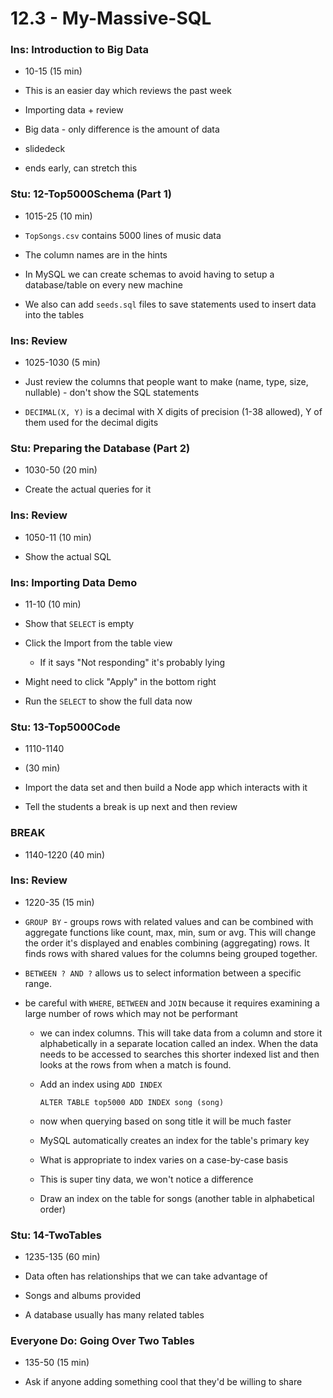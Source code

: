 # 12.3 - My-Massive-SQL

### Ins: Introduction to Big Data

- 10-15 (15 min)

- This is an easier day which reviews the past week

- Importing data + review

- Big data - only difference is the amount of data

- slidedeck

- ends early, can stretch this

### Stu: 12-Top5000Schema (Part 1)

- 1015-25 (10 min)

- `TopSongs.csv` contains 5000 lines of music data

- The column names are in the hints

- In MySQL we can create schemas to avoid having to setup a database/table on every new machine

- We also can add `seeds.sql` files to save statements used to insert data into the tables

### Ins: Review

- 1025-1030 (5 min)

- Just review the columns that people want to make (name, type, size, nullable) - don't show the SQL statements

- `DECIMAL(X, Y)` is a decimal with X digits of precision (1-38 allowed), Y of them used for the decimal digits

### Stu: Preparing the Database (Part 2)

- 1030-50 (20 min)

- Create the actual queries for it

### Ins: Review

- 1050-11 (10 min)

- Show the actual SQL

### Ins: Importing Data Demo

- 11-10 (10 min)

- Show that `SELECT` is empty

- Click the Import from the table view

  - If it says "Not responding" it's probably lying

- Might need to click "Apply" in the bottom right

- Run the `SELECT` to show the full data now

### Stu: 13-Top5000Code

- 1110-1140

- (30 min)

- Import the data set and then build a Node app which interacts with it

- Tell the students a break is up next and then review

### BREAK

- 1140-1220 (40 min)

### Ins: Review

- 1220-35 (15 min)

- `GROUP BY` - groups rows with related values and can be combined with aggregate functions like count, max, min, sum or avg. This will change the order it's displayed and enables combining (aggregating) rows. It finds rows with shared values for the columns being grouped together.

- `BETWEEN ? AND ?` allows us to select information between a specific range.

- be careful with `WHERE`, `BETWEEN` and `JOIN` because it requires examining a large number of rows which may not be performant

  - we can index columns. This will take data from a column and store it alphabetically in a separate location called an index. When the data needs to be accessed to searches this shorter indexed list and then looks at the rows from when a match is found.

  - Add an index using `ADD INDEX`

    `ALTER TABLE top5000 ADD INDEX song (song)`

  - now when querying based on song title it will be much faster

  - MySQL automatically creates an index for the table's primary key

  - What is appropriate to index varies on a case-by-case basis

  - This is super tiny data, we won't notice a difference

  - Draw an index on the table for songs (another table in alphabetical order)

### Stu: 14-TwoTables

- 1235-135 (60 min)

- Data often has relationships that we can take advantage of

- Songs and albums provided

- A database usually has many related tables

### Everyone Do: Going Over Two Tables

- 135-50 (15 min)

- Ask if anyone adding something cool that they'd be willing to share
